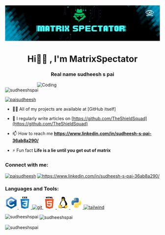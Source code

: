 [![MasterHead](https://github.com/Sudheeshspai/Sudheeshspai/blob/f31ff8a5a279f95316a53ba182416c823498e74e/MS.png)]()                  
<h1 align="center">Hi👨‍💻 , I'm MatrixSpectator</h1>
<h3 align="center">Real name sudheesh s pai</h3>
<img align="right" alt="Coding" width="400" src="https://media.tenor.com/rePDfDWO3XoAAAAd/hacking.gif">

<p align="left"> <img src="https://komarev.com/ghpvc/?username=sudheeshspai&label=Profile%20views&color=0e75b6&style=flat" alt="sudheeshspai" /> </p>

<p align="left"> <a href="https://twitter.com/paisudheesh" target="blank"><img src="https://img.shields.io/twitter/follow/paisudheesh?logo=twitter&style=for-the-badge" alt="paisudheesh" /></a> </p>

- 👨‍💻 All of my projects are available at [GitHub itself]

- 📝 I regularly write articles on [https://github.com/TheShieldSquad](https://github.com/TheShieldSquad)

- 📫 How to reach me **https://www.linkedin.com/in/sudheesh-s-pai-36ab8a290/**

- ⚡ Fun fact **Life is a lie until you get out of matrix**

<h3 align="left">Connect with me:</h3>
<p align="left">
<a href="https://twitter.com/paisudheesh" target="blank"><img align="center" src="https://raw.githubusercontent.com/rahuldkjain/github-profile-readme-generator/master/src/images/icons/Social/twitter.svg" alt="paisudheesh" height="30" width="40" /></a>
<a href="https://linkedin.com/in/https://www.linkedin.com/in/sudheesh-s-pai-36ab8a290/" target="blank"><img align="center" src="https://raw.githubusercontent.com/rahuldkjain/github-profile-readme-generator/master/src/images/icons/Social/linked-in-alt.svg" alt="https://www.linkedin.com/in/sudheesh-s-pai-36ab8a290/" height="30" width="40" /></a>
</p>

<h3 align="left">Languages and Tools:</h3>
<p align="left"> <a href="https://www.cprogramming.com/" target="_blank" rel="noreferrer"> <img src="https://raw.githubusercontent.com/devicons/devicon/master/icons/c/c-original.svg" alt="c" width="40" height="40"/> </a> <a href="https://www.w3schools.com/css/" target="_blank" rel="noreferrer"> <img src="https://raw.githubusercontent.com/devicons/devicon/master/icons/css3/css3-original-wordmark.svg" alt="css3" width="40" height="40"/> </a> <a href="https://git-scm.com/" target="_blank" rel="noreferrer"> <img src="https://www.vectorlogo.zone/logos/git-scm/git-scm-icon.svg" alt="git" width="40" height="40"/> </a> <a href="https://www.w3.org/html/" target="_blank" rel="noreferrer"> <img src="https://raw.githubusercontent.com/devicons/devicon/master/icons/html5/html5-original-wordmark.svg" alt="html5" width="40" height="40"/> </a> <a href="https://www.linux.org/" target="_blank" rel="noreferrer"> <img src="https://raw.githubusercontent.com/devicons/devicon/master/icons/linux/linux-original.svg" alt="linux" width="40" height="40"/> </a> <a href="https://www.python.org" target="_blank" rel="noreferrer"> <img src="https://raw.githubusercontent.com/devicons/devicon/master/icons/python/python-original.svg" alt="python" width="40" height="40"/> </a> <a href="https://tailwindcss.com/" target="_blank" rel="noreferrer"> <img src="https://www.vectorlogo.zone/logos/tailwindcss/tailwindcss-icon.svg" alt="tailwind" width="40" height="40"/> </a> </p>

<p><img align="left" src="https://github-readme-stats.vercel.app/api/top-langs?username=sudheeshspai&show_icons=true&locale=en&layout=compact" alt="sudheeshspai" /></p>

<p>&nbsp;<img align="center" src="https://github-readme-stats.vercel.app/api?username=sudheeshspai&show_icons=true&locale=en" alt="sudheeshspai" /></p>

<p><img align="center" src="https://github-readme-streak-stats.herokuapp.com/?user=sudheeshspai&" alt="sudheeshspai" /></p>
